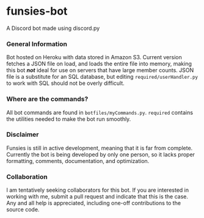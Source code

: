 # funsies-bot
A Discord bot made using discord.py

### General Information
Bot hosted on Heroku with data stored in Amazon S3. Current version fetches a JSON file on load, and loads the entire file into memory, making this bot __*not*__ ideal for use on servers that have large member counts. JSON file is a substitute for an SQL database, but editing `required/userHandler.py` to work with SQL should not be overly difficult.

### Where are the commands?
All bot commands are found in `botfiles/myCommands.py`. `required` contains the utilities needed to make the bot run smoothly.

### Disclaimer
Funsies is still in active development, meaning that it is far from complete. Currently the bot is being developed by only one person, so it lacks proper formatting, comments, documentation, and optimization.

### Collaboration
I am tentatively seeking collaborators for this bot. If you are interested in working with me, submit a pull request and indicate that this is the case. Any and all help is appreciated, including one-off contributions to the source code.
